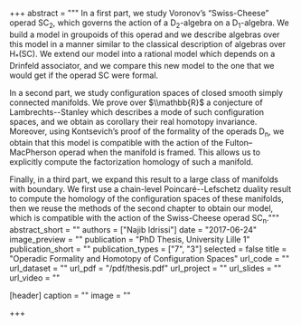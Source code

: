 +++
abstract = """
In a first part, we study Voronov’s “Swiss-Cheese” operad SC<sub>2</sub>, which governs the action of a D<sub>2</sub>-algebra on a D<sub>1</sub>-algebra. We build a model in groupoids of this operad and we describe algebras over this model in a manner similar to the classical description of algebras over H<sub>*</sub>(SC). We extend our model into a rational model which depends on a Drinfeld associator, and we compare this new model to the one that we would get if the operad SC were formal.

In a second part, we study configuration spaces of closed smooth simply connected manifolds. We prove over $\\mathbb{R}$ a conjecture of Lambrechts--Stanley which describes a mode of such configuration spaces, and we obtain as corollary their real homotopy invariance. Moreover, using Kontsevich’s proof of the formality of the operads D<sub>n</sub>, we obtain that this model is compatible with the action of the Fulton–MacPherson operad when the manifold is framed. This allows us to explicitly compute the factorization homology of such a manifold.

Finally, in a third part, we expand this result to a large class of manifolds with boundary. We first use a chain-level Poincaré--Lefschetz duality result to compute the homology of the configuration spaces of these manifolds, then we reuse the methods of the second chapter to obtain our model, which is compatible with the action of the Swiss-Cheese operad SC<sub>n</sub>."""
abstract_short = ""
authors = ["Najib Idrissi"]
date = "2017-06-24"
image_preview = ""
publication = "PhD Thesis, University Lille 1"
publication_short = ""
publication_types = ["7", "3"]
selected = false
title = "Operadic Formality and Homotopy of Configuration Spaces"
url_code = ""
url_dataset = ""
url_pdf = "/pdf/thesis.pdf"
url_project = ""
url_slides = ""
url_video = ""

[header]
  caption = ""
  image = ""

+++

